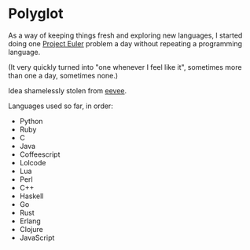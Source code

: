 # Polyglot

As a way of keeping things fresh and exploring new languages, I started doing one [Project Euler](https://projecteuler.net/) problem a day without repeating a programming language.

(It very quickly turned into "one whenever I feel like it", sometimes more than one a day, sometimes none.)

Idea shamelessly stolen from [eevee](https://github.com/eevee).

Languages used so far, in order:
* Python
* Ruby
* C
* Java
* Coffeescript
* Lolcode
* Lua
* Perl
* C++
* Haskell
* Go
* Rust
* Erlang
* Clojure
* JavaScript
